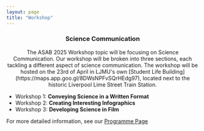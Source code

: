 ```yaml
---
layout: page
title: "Workshop"
---
```


### <center>Science Communication</center>
<center>The ASAB 2025 Workshop topic will be focusing on Science Communication. Our workshop will be broken into three sections, each tackling a different aspect of science communication.
The workshop will be hosted on the 23rd of April in LJMU's own [Student Life Building](https://maps.app.goo.gl/8DWsNPFvSQrHEdg97), located next to the historic Liverpool Lime Street Train Station. </center>  
  
* Workshop 1: **Conveying Science in a Written Format**
* Workshop 2: **Creating Interesting Infographics**
* Workshop 3: **Developing Science in Film**  

For more detailed information, see our [Programme Page](https://ASABSpring2025.github.io/Programme/)
